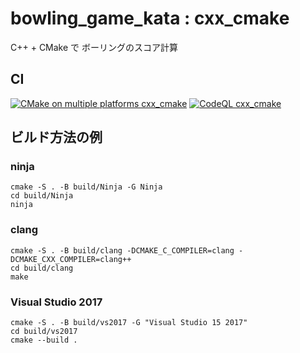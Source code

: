 # bowling_game_kata : cxx_cmake

C++ + CMake で ボーリングのスコア計算

## CI

[![CMake on multiple platforms cxx_cmake](https://github.com/steelpipe75/bowling_game_kata/actions/workflows/cmake-multi-platform_cxx_cmake.yml/badge.svg)](https://github.com/steelpipe75/bowling_game_kata/actions/workflows/cmake-multi-platform_cxx_cmake.yml)
[![CodeQL cxx_cmake](https://github.com/steelpipe75/bowling_game_kata/actions/workflows/codeql_cxx_cmake.yml/badge.svg)](https://github.com/steelpipe75/bowling_game_kata/actions/workflows/codeql_cxx_cmake.yml)

## ビルド方法の例

### ninja
```
cmake -S . -B build/Ninja -G Ninja
cd build/Ninja
ninja
```

### clang
```
cmake -S . -B build/clang -DCMAKE_C_COMPILER=clang -DCMAKE_CXX_COMPILER=clang++
cd build/clang
make
```

### Visual Studio 2017
```
cmake -S . -B build/vs2017 -G "Visual Studio 15 2017"
cd build/vs2017
cmake --build .
```
